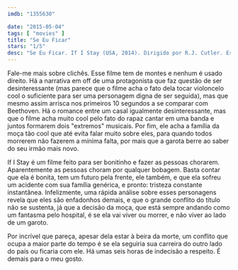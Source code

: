 ```yaml
---
imdb: "1355630"

date: "2015-05-04"
tags: [ "movies" ]
title: "Se Eu Ficar"
stars: "1/5"
desc: "Se Eu Ficar. If I Stay (USA, 2014). Dirigido por R.J. Cutler. Escrito por Shauna Cross, Gayle Forman. Com Chloë Grace Moretz, Mireille Enos, Jamie Blackley, Joshua Leonard, Liana Liberato, Stacy Keach, Gabrielle Rose, Jakob Davies, Ali Milner."
---
```

Fale-me mais sobre clichês. Esse filme tem de montes e nenhum é usado direito. Há a narrativa em off de uma protagonista que faz questão de ser desinteressante (mas parece que o filme acha o fato dela tocar violoncelo cool o suficiente para ser uma personagem digna de ser seguida), mas que mesmo assim arrisca nos primeiros 10 segundos a se comparar com Beethoven. Há o romance entre um casal igualmente desinteressante, mas que o filme acha muito cool pelo fato do rapaz cantar em uma banda e juntos formarem dois "extremos" musicais. Por fim, ele acha a família da moça tão cool que até evita falar muito sobre eles, para quando todos morrerem não fazerem a mínima falta, por mais que a garota berre ao saber do seu irmão mais novo.

If I Stay é um filme feito para ser bonitinho e fazer as pessoas chorarem. Aparentemente as pessoas choram por qualquer bobagem. Basta contar que ela é bonita, tem um futuro pela frente, ele também, e que ela sofreu um acidente com sua família genérica, e pronto: tristeza constante instantânea. Infelizmente, uma rápida análise sobre esses personagens revela que eles são enfadonhos demais, e que o grande conflito do título não se sustenta, já que a decisão da moça, que está sempre andando como um fantasma pelo hospital, é se ela vai viver ou morrer, e não viver ao lado de um garoto.

Por incrível que pareça, apesar dela estar à beira da morte, um conflito que ocupa a maior parte do tempo é se ela seguiria sua carreira do outro lado do país ou ficaria com ele. Há umas seis horas de indecisão a respeito. É demais para o meu gosto.
